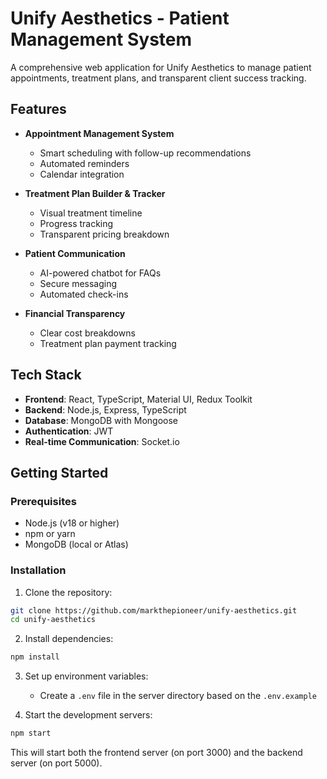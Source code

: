 # Unify Aesthetics - Patient Management System

A comprehensive web application for Unify Aesthetics to manage patient appointments, treatment plans, and transparent client success tracking.

## Features

- **Appointment Management System**
  - Smart scheduling with follow-up recommendations
  - Automated reminders
  - Calendar integration

- **Treatment Plan Builder & Tracker**
  - Visual treatment timeline
  - Progress tracking
  - Transparent pricing breakdown

- **Patient Communication**
  - AI-powered chatbot for FAQs
  - Secure messaging
  - Automated check-ins

- **Financial Transparency**
  - Clear cost breakdowns
  - Treatment plan payment tracking

## Tech Stack

- **Frontend**: React, TypeScript, Material UI, Redux Toolkit
- **Backend**: Node.js, Express, TypeScript
- **Database**: MongoDB with Mongoose
- **Authentication**: JWT
- **Real-time Communication**: Socket.io

## Getting Started

### Prerequisites

- Node.js (v18 or higher)
- npm or yarn
- MongoDB (local or Atlas)

### Installation

1. Clone the repository:
```bash
git clone https://github.com/markthepioneer/unify-aesthetics.git
cd unify-aesthetics
```

2. Install dependencies:
```bash
npm install
```

3. Set up environment variables:
   - Create a `.env` file in the server directory based on the `.env.example`

4. Start the development servers:
```bash
npm start
```

This will start both the frontend server (on port 3000) and the backend server (on port 5000).